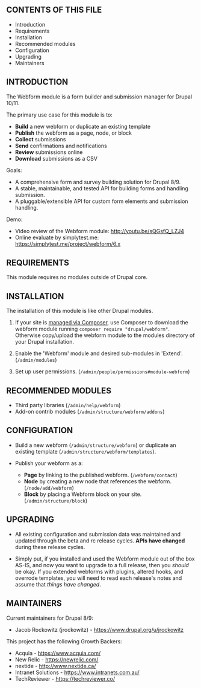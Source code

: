 ## CONTENTS OF THIS FILE

- Introduction
- Requirements
- Installation
- Recommended modules
- Configuration
- Upgrading
- Maintainers


## INTRODUCTION

The Webform module is a form builder and submission manager for Drupal 10/11.

The primary use case for this module is to:

- **Build** a new webform or duplicate an existing template
- **Publish** the webform as a page, node, or block
- **Collect** submissions
- **Send** confirmations and notifications
- **Review** submissions online
- **Download** submissions as a CSV

Goals:

- A comprehensive form and survey building solution for Drupal 8/9.
- A stable, maintainable, and tested API for building forms and handling
  submission.
- A pluggable/extensible API for custom form elements and submission handling.

Demo:

- Video review of the Webform module:
  http://youtu.be/sQGsfQ_LZJ4
- Online evaluate by simplytest.me:
  https://simplytest.me/project/webform/6.x

## REQUIREMENTS

This module requires no modules outside of Drupal core.


## INSTALLATION

The installation of this module is like other Drupal modules.

1. If your site is [managed via Composer](https://www.drupal.org/node/2718229),
   use Composer to download the webform module running
   ```composer require "drupal/webform"```. Otherwise copy/upload the webform
   module to the modules directory of your Drupal installation.

2. Enable the 'Webform' module and desired sub-modules in 'Extend'.
   (`/admin/modules`)

3. Set up user permissions. (`/admin/people/permissions#module-webform`)


## RECOMMENDED MODULES

- Third party libraries (`/admin/help/webform`)
- Add-on contrib modules (`/admin/structure/webform/addons`)


## CONFIGURATION

- Build a new webform (`/admin/structure/webform`)
  or duplicate an existing template (`/admin/structure/webform/templates`).

- Publish your webform as a:
  - **Page** by linking to the published webform. (`/webform/contact`)
  - **Node** by creating a new node that references the
    webform. (`/node/add/webform`)
  - **Block** by placing a Webform block on your
    site. (`/admin/structure/block`)


## UPGRADING

- All existing configuration and submission data was maintained and updated
  through the beta and rc release cycles.
  **APIs have changed** during these release cycles.

- Simply put, if you installed and used the Webform module out of the box AS-IS,
  and now you want to upgrade to a full release, then
  you _should_ be okay. If you extended webforms with plugins, altered
  hooks, and overrode templates, you will need to read each release's
  notes and assume that _things have changed_.


## MAINTAINERS

Current maintainers for Drupal 8/9:

- Jacob Rockowitz (jrockowitz) - https://www.drupal.org/u/jrockowitz

This project has the following Growth Backers:

- Acquia - https://www.acquia.com/
- New Relic - https://newrelic.com/
- nextide - http://www.nextide.ca/
- Intranet Solutions - https://www.intranets.com.au/
- TechReviewer - https://techreviewer.co/
